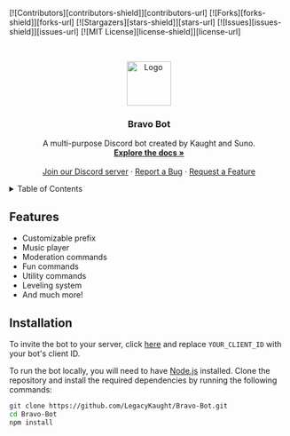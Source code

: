 <!-- PROJECT SHIELDS -->

[![Contributors][contributors-shield]][contributors-url]
[![Forks][forks-shield]][forks-url]
[![Stargazers][stars-shield]][stars-url]
[![Issues][issues-shield]][issues-url]
[![MIT License][license-shield]][license-url]

<!-- PROJECT LOGO -->
<br />
<p align="center">
  <a href="https://github.com/LegacyKaught/Bravo-Bot/">
    <img src="https://i.imgur.com/YnEe7vn.png" alt="Logo" width="80" height="80">
  </a>

  <h3 align="center">Bravo Bot</h3>

  <p align="center">
    A multi-purpose Discord bot created by Kaught and Suno.
    <br />
    <a href="https://github.com/LegacyKaught/Bravo-Bot/wiki"><strong>Explore the docs »</strong></a>
    <br />
    <br />
    <a href="https://discord.gg/dtc">Join our Discord server</a>
    ·
    <a href="https://github.com/LegacyKaught/Bravo-Bot/issues">Report a Bug</a>
    ·
    <a href="https://github.com/LegacyKaught/Bravo-Bot/issues">Request a Feature</a>
  </p>
</p>

<!-- TABLE OF CONTENTS -->
<details>
  <summary>Table of Contents</summary>
  <ol>
    <li><a href="#features">Features</a></li>
    <li><a href="#installation">Installation</a></li>
    <li><a href="#usage">Usage</a></li>
    <li><a href="#contributing">Contributing</a></li>
    <li><a href="#license">License</a></li>
  </ol>
</details>

<!-- FEATURES -->
## Features
* Customizable prefix
* Music player
* Moderation commands
* Fun commands
* Utility commands
* Leveling system
* And much more!

<!-- INSTALLATION -->
## Installation
To invite the bot to your server, click [here](https://discord.com/api/oauth2/authorize?client_id=YOUR_CLIENT_ID&permissions=8&scope=bot) and replace `YOUR_CLIENT_ID` with your bot's client ID.

To run the bot locally, you will need to have [Node.js](https://nodejs.org/en/) installed. Clone the repository and install the required dependencies by running the following commands:

```sh
git clone https://github.com/LegacyKaught/Bravo-Bot.git
cd Bravo-Bot
npm install
